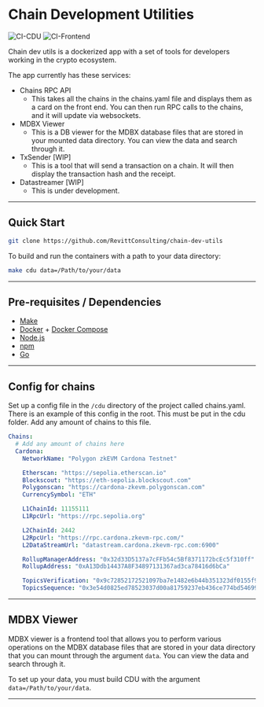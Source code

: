 # Chain Development Utilities

![CI-CDU](https://github.com/RevittConsulting/chain-dev-utils/actions/workflows/CI-CDU.yml/badge.svg)
![CI-Frontend](https://github.com/RevittConsulting/chain-dev-utils/actions/workflows/CI-Frontend.yml/badge.svg)

Chain dev utils is a dockerized app with a set of tools for developers working in the crypto ecosystem.

The app currently has these services:

- Chains RPC API
    - This takes all the chains in the chains.yaml file and displays them as a card on the front end. You can then run RPC calls to the chains, and it will update via websockets.
- MDBX Viewer
    - This is a DB viewer for the MDBX database files that are stored in your mounted data directory. You can view the data and search through it.
- TxSender [WIP]
    - This is a tool that will send a transaction on a chain. It will then display the transaction hash and the receipt.
- Datastreamer [WIP]
    - This is under development.

***

## Quick Start

```bash
git clone https://github.com/RevittConsulting/chain-dev-utils
```

To build and run the containers with a path to your data directory:

```bash
make cdu data=/Path/to/your/data
```

***

## Pre-requisites / Dependencies

- [Make](https://www.gnu.org/software/make/)
- [Docker](https://www.docker.com/) + [Docker Compose](https://docs.docker.com/compose/)
- [Node.js](https://nodejs.org/en/)
- [npm](https://www.npmjs.com/)
- [Go](https://golang.org/)

***

## Config for chains

Set up a config file in the `/cdu` directory of the project called chains.yaml. There is an example of this config in the root. This must be put in the cdu folder. Add any amount of chains to this file.

```yaml
Chains:
  # Add any amount of chains here
  Cardona:
    NetworkName: "Polygon zkEVM Cardona Testnet"

    Etherscan: "https://sepolia.etherscan.io"
    Blockscout: "https://eth-sepolia.blockscout.com"
    Polygonscan: "https://cardona-zkevm.polygonscan.com"
    CurrencySymbol: "ETH"

    L1ChainId: 11155111
    L1RpcUrl: "https://rpc.sepolia.org"

    L2ChainId: 2442
    L2RpcUrl: "https://rpc.cardona.zkevm-rpc.com/"
    L2DataStreamUrl: "datastream.cardona.zkevm-rpc.com:6900"

    RollupManagerAddress: "0x32d33D5137a7cFFb54c5Bf8371172bcEc5f310ff"
    RollupAddress: "0xA13Ddb14437A8F34897131367ad3ca78416d6bCa"

    TopicsVerification: "0x9c72852172521097ba7e1482e6b44b351323df0155f97f4ea18fcec28e1f5966"
    TopicsSequence: "0x3e54d0825ed78523037d00a81759237eb436ce774bd546993ee67a1b67b6e766"
```

***

## MDBX Viewer

MDBX viewer is a frontend tool that allows you to perform various operations on the MDBX database files that are stored in your data directory that you can mount through the argument `data`. You can view the data and search through it.

To set up your data, you must build CDU with the argument `data=/Path/to/your/data`.

***